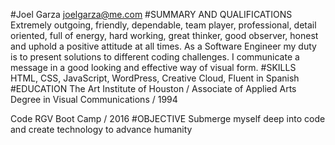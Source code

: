 #Joel Garza
joelgarza@me.com
#SUMMARY AND QUALIFICATIONS
Extremely outgoing, friendly, dependable, team player, professional, detail oriented, full of energy, hard working, great thinker, good observer, honest and uphold a positive attitude at all times.
As a Software Engineer my duty is to present solutions to different coding challenges. I communicate a message in a good looking and effective way of visual form.
#SKILLS
HTML, CSS, JavaScript, WordPress, Creative Cloud, Fluent in Spanish
#EDUCATION
The Art Institute of Houston / Associate of Applied Arts Degree in Visual Communications / 1994

Code RGV Boot Camp / 2016
#OBJECTIVE
Submerge myself deep into code and create technology to advance humanity
